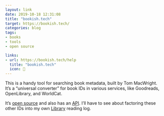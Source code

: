 ```yaml
---
layout: link
date: 2019-10-18 12:31:08
title: "bookish.tech"
target: https://bookish.tech/
categories: blog
tags:
- books
- tools
- open source

links:
- url: https://bookish.tech/help
  title: "bookish.tech"
  icon: 📕
---
```


This is a handy tool for searching book metadata, built by Tom MacWright. It’s a “universal converter” for book IDs in various services, like Goodreads, OpenLibrary, and WorldCat.

It’s [open source](https://github.com/tmcw/bookish "bookish") and also has an [API](https://github.com/tmcw/bookish-api "bookish-api"). I’ll have to see about factoring these other IDs into my own [Library](/books/ "Library") reading log.
